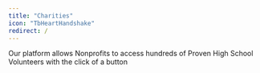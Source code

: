 ```yaml
---
title: "Charities"
icon: "TbHeartHandshake"
redirect: /
---
```


Our platform allows Nonprofits to access hundreds of Proven High School Volunteers with the click of a button
